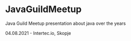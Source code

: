 # JavaGuildMeetup
Java Guild Meetup presentation about java over the years

04.08.2021 - Intertec.io, Skopje 
